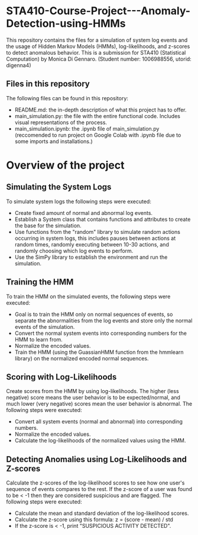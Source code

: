 # STA410-Course-Project---Anomaly-Detection-using-HMMs
This repository contains the files for a simulation of system log events and the usage of Hidden Markov Models (HMMs), log-likelihoods, and z-scores to detect anomalous behavior. This is a submission for STA410 (Statistical Computation) by Monica Di Gennaro. (Student number: 1006988556, utorid: digenna4)

## Files in this repository
The following files can be found in this repository:
- README.md: the in-depth description of what this project has to offer.
- main_simulation.py: the file with the entire functional code. Includes visual representations of the process.
- main_simulation.ipynb: the .ipynb file of main_simulation.py (reccomended to run project on Google Colab with .ipynb file due to some imports and installations.)

# Overview of the project
## Simulating the System Logs
To simulate system logs the following steps were executed:
- Create fixed amount of normal and abnormal log events.
- Establish a System class that contains functions and attributes to create the base for the simulation.
- Use functions from the "random" library to simulate random actions occurring in system logs, this includes pauses between actions at random times, randomly executing between 10-30 actions, and randomly choosing which log events to perform.
- Use the SimPy library to establish the environment and run the simulation.

## Training the HMM
To train the HMM on the simulated events, the following steps were executed:
- Goal is to train the HMM only on normal sequences of events, so separate the abnormalities from the log events and store only the normal events of the simulation.
- Convert the normal system events into corresponding numbers for the HMM to learn from.
- Normalize the encoded values.
- Train the HMM (using the GuassianHMM function from the hmmlearn library) on the normalized encoded normal sequences.

## Scoring with Log-Likelihoods
Create scores from the HMM by using log-likelihoods. The higher (less negative) score means the user behavior is to be expected/normal, and much lower (very negative) scores mean the user behavior is abnormal. The following steps were executed:
- Convert all system events (normal and abnormal) into corresponding numbers.
- Normalize the encoded values.
- Calculate the log-likelihoods of the normalized values using the HMM.

## Detecting Anomalies using Log-Likelihoods and Z-scores
Calculate the z-scores of the log-likelihood scores to see how one user's sequence of events compares to the rest. If the z-score of a user was found to be < -1 then they are considered suspicious and are flagged. The following steps were executed:
- Calculate the mean and standard deviation of the log-likelihood scores.
- Calculate the z-score using this formula: z = (score - mean) / std
- If the z-score is < -1, print "SUSPICIOUS ACTIVITY DETECTED". 

  

